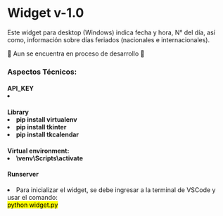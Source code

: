 <caption>
    <div class="container" style="text-aling:center";>
        <h1>Widget v-1.0</h1>
    </div>
</caption>

<section>
<div class="container">
    <p>Este  widget para desktop (Windows)  indica fecha y hora,  N° del día, así como, información sobre días feriados (nacionales e internacionales).</p>
    <p>🚨 Aun se encuentra  en proceso de desarrollo 🚧</p>
</div>

<div class="container">
    <h3>Aspectos Técnicos:</h3>
</div>

<div class="container my-2">
    <h4>API_KEY</4>
        <li></li>
</div>

<div class="container my-2">
    <h4>Library</4>
        <li>pip install virtualenv</li>
        <li>pip install tkinter</li>
        <li>pip install tkcalendar</li>
</div>

<div class="container my-2">
    <h4>Virtual environment:</4>
        <li>\venv\Scripts\activate</li>
</div>
</section>
        
<footer>
<div class="container my-2">
    <h4>Runserver</h4>
         <li>Para inicializar el widget, se debe ingresar a la terminal de VSCode y usar el comando: <br><mark> python widget.py </mark></li> 
</div>
</footer>
